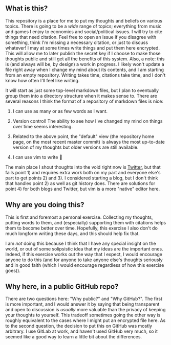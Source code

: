 ## What is this?

This repository is a place for me to put my thoughts and beliefs on various topics.
There is going to be a *wide* range of topics; everything from music and games I enjoy to economics and social/political issues.
I will try to cite things that need citation.
Feel free to open an issue if you disagree with something, think I'm missing a necessary citation, or just to discuss whatever!
I may at some times write things and put them here encrypted.
This will allow me to later publish the secret key if I choose to make those thoughts public and still get all the benefits of this system.
Also, a note: this is (and always will be, by design) a work in progress.
I likely won't update a file right away when I change my mind about its contents, and I am starting from an empty repository.
Writing takes time, citations take time, and I don't know how often I'll feel like writing.

It will start as just some top-level markdown files, but I plan to eventually group them into a directory structure when it makes sense to.
There are several reasons I think the format of a repository of markdown files is nice:

1) I can use as many or as few words as I want.

2) Version control!
The ability to see how I've changed my mind on things over time seems interesting.

3) Related to the above point, the "default" view (the repository home page, on the most recent master commit) is always the most up-to-date version of my thoughts but older versions are still available.

4) I can use vim to write 🙂

The main place I shout thoughts into the void right now is [Twitter](https://twitter.com/KennanFrench), but that fails point 1) and requires extra work both on my part and everyone else's part to get points 2) and 3).
I considered starting a blog, but I don't think that handles point 2) as well as git history does.
There are solutions for point 4) for both blogs and Twitter, but vim is a more "native" editor here.

## Why are you doing this?

This is first and foremost a personal exercise.
Collecting my thoughts, putting words to them, and (especially) supporting them with citations helps them to become better over time.
Hopefully, this exercise I also don't do much longform writing these days, and this should help fix that. 

I am *not* doing this because I think that I have any special insight on the world, or out of some solipsistic idea that my ideas are the important ones.
Indeed, if this exercise works out the way that I expect, I would encourage anyone to do this (and for anyone to take anyone else's thoughts seriously and in good faith (which I would encourage regardless of how this exercise goes)).

## Why here, in a public GitHub repo?

There are two questions here: "Why public?" and "Why GitHub?".
The first is more important, and I would answer it by saying that being transparent and open to discussion is *usually* more valuable than the privacy of keeping your thoughts to yourself.
This tradeoff sometimes going the other way is roughly equivalent to the cases where I might put an encrypted file here.
As to the second question, the decision to put this on GitHub was mostly arbitrary.
I use GitLab at work, and haven't used GitHub very much, so it seemed like a good way to learn a little bit about the differences.
